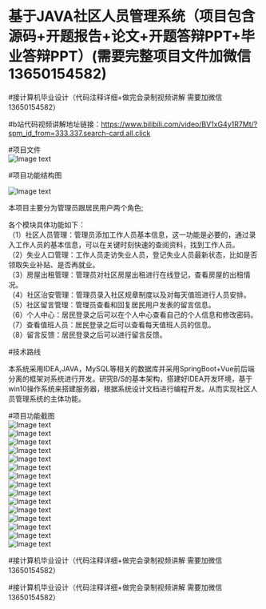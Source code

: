 # 基于JAVA社区人员管理系统（项目包含源码+开题报告+论文+开题答辩PPT+毕业答辩PPT）(需要完整项目文件加微信13650154582)   

#接计算机毕业设计（代码注释详细+做完会录制视频讲解 需要加微信13650154582）

#b站代码视频讲解地址链接：https://www.bilibili.com/video/BV1xG4y1R7Mt/?spm_id_from=333.337.search-card.all.click

#项目文件  
![Image text](https://github.com/huoming123/Community-management-system/blob/main/%E9%A1%B9%E7%9B%AE%E9%A1%B5%E9%9D%A2%E6%88%AA%E5%9B%BE/%E9%A1%B9%E7%9B%AE%E6%96%87%E4%BB%B6.png)  

#项目功能结构图  

![Image text](https://github.com/huoming123/Community-management-system/blob/main/%E9%A1%B9%E7%9B%AE%E9%A1%B5%E9%9D%A2%E6%88%AA%E5%9B%BE/%E5%9B%BE%E7%89%871.png)   

本项目主要分为管理员跟居民用户两个角色;  

各个模块具体功能如下：  
（1）社区人员管理：管理员添加工作人员基本信息，这一功能是必要的，通过录入工作人员的基本信息，可以在关键时刻快速的查阅资料，找到工作人员。  
（2）失业人口管理：工作人员走访失业人员，登记失业人员最新状态，比如是否领取失业补贴、是否再就业。  
（3）房屋出租管理：管理员对社区房屋出租进行在线登记，查看房屋的出租情况。  
（4）社区治安管理：管理员录入社区规章制度以及对每天值班进行人员安排。  
（5）社区留言管理：管理员查看和回复居民用户发表的留言信息。  
（6）个人中心：居民登录之后可以在个人中心查看自己的个人信息和修改密码。  
（7）查看值班人员：居民登录之后可以查看每天值班人员的信息。  
（8）留言反馈：居民登录之后可以进行留言反馈。  

#技术路线

本系统采用IDEA,JAVA，MySQL等相关的数据库并采用SpringBoot+Vue前后端分离的框架对系统进行开发。研究B/S的基本架构，搭建好IDEA开发环境，基于win10操作系统来搭建服务器，根据系统设计文档进行编程开发。从而实现社区人员管理系统的主体功能。  

#项目功能截图  
![Image text](https://github.com/huoming123/Community-management-system/blob/main/%E9%A1%B9%E7%9B%AE%E9%A1%B5%E9%9D%A2%E6%88%AA%E5%9B%BE/%E7%99%BB%E5%BD%95.png)   
![Image text](https://github.com/huoming123/Community-management-system/blob/main/%E9%A1%B9%E7%9B%AE%E9%A1%B5%E9%9D%A2%E6%88%AA%E5%9B%BE/%E5%B1%85%E6%B0%91%E5%BD%95%E5%85%A5.png)   
![Image text](https://github.com/huoming123/Community-management-system/blob/main/%E9%A1%B9%E7%9B%AE%E9%A1%B5%E9%9D%A2%E6%88%AA%E5%9B%BE/%E4%B8%AA%E4%BA%BA%E4%B8%AD%E5%BF%83.png)   
![Image text](https://github.com/huoming123/Community-management-system/blob/main/%E9%A1%B9%E7%9B%AE%E9%A1%B5%E9%9D%A2%E6%88%AA%E5%9B%BE/%E5%B7%A5%E4%BD%9C%E4%BA%BA%E5%91%98%E5%88%97%E8%A1%A8.png)   
![Image text](https://github.com/huoming123/Community-management-system/blob/main/%E9%A1%B9%E7%9B%AE%E9%A1%B5%E9%9D%A2%E6%88%AA%E5%9B%BE/%E5%B7%A5%E4%BD%9C%E4%BA%BA%E5%91%98%E6%9F%A5%E8%AF%A2.png)   
![Image text](https://github.com/huoming123/Community-management-system/blob/main/%E9%A1%B9%E7%9B%AE%E9%A1%B5%E9%9D%A2%E6%88%AA%E5%9B%BE/%E5%A4%B1%E4%B8%9A%E4%BA%BA%E5%91%98.png)   
![Image text](https://github.com/huoming123/Community-management-system/blob/main/%E9%A1%B9%E7%9B%AE%E9%A1%B5%E9%9D%A2%E6%88%AA%E5%9B%BE/%E6%88%BF%E5%B1%8B.png)  
![Image text](https://github.com/huoming123/Community-management-system/blob/main/%E9%A1%B9%E7%9B%AE%E9%A1%B5%E9%9D%A2%E6%88%AA%E5%9B%BE/%E6%88%BF%E5%B1%8B%E6%9F%A5%E8%AF%A2.png)  
![Image text](https://github.com/huoming123/Community-management-system/blob/main/%E9%A1%B9%E7%9B%AE%E9%A1%B5%E9%9D%A2%E6%88%AA%E5%9B%BE/%E5%87%BA%E7%A7%9F%E7%99%BB%E8%AE%B0.png)  
![Image text](https://github.com/huoming123/Community-management-system/blob/main/%E9%A1%B9%E7%9B%AE%E9%A1%B5%E9%9D%A2%E6%88%AA%E5%9B%BE/%E8%A7%84%E7%AB%A0%E5%88%B6%E5%BA%A6.png)  
![Image text](https://github.com/huoming123/Community-management-system/blob/main/%E9%A1%B9%E7%9B%AE%E9%A1%B5%E9%9D%A2%E6%88%AA%E5%9B%BE/%E5%80%BC%E7%8F%AD%E4%BA%BA%E5%91%98.png)  
![Image text](https://github.com/huoming123/Community-management-system/blob/main/%E9%A1%B9%E7%9B%AE%E9%A1%B5%E9%9D%A2%E6%88%AA%E5%9B%BE/%E5%8F%91%E5%B8%83%E7%95%99%E8%A8%80.png)  
![Image text](https://github.com/huoming123/Community-management-system/blob/main/%E9%A1%B9%E7%9B%AE%E9%A1%B5%E9%9D%A2%E6%88%AA%E5%9B%BE/%E5%8F%91%E5%B8%83%E7%95%99%E8%A8%80.png)  
![Image text](https://github.com/huoming123/Community-management-system/blob/main/%E9%A1%B9%E7%9B%AE%E9%A1%B5%E9%9D%A2%E6%88%AA%E5%9B%BE/%E7%95%99%E8%A8%80%E5%88%97%E8%A1%A8.png)  
![Image text](https://github.com/huoming123/Community-management-system/blob/main/%E9%A1%B9%E7%9B%AE%E9%A1%B5%E9%9D%A2%E6%88%AA%E5%9B%BE/%E7%95%99%E8%A8%80%E5%9B%9E%E5%A4%8D.png)  

#接计算机毕业设计（代码注释详细+做完会录制视频讲解 需要加微信13650154582）  

#接计算机毕业设计（代码注释详细+做完会录制视频讲解 需要加微信13650154582）
